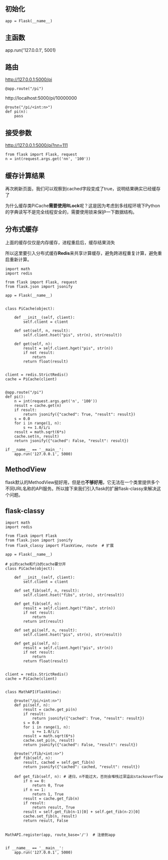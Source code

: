 ## 初始化

```
app = Flask(__name__)
```
## 主函数
app.run('127.0.0.1', 5001)
## 路由
http://127.0.0.1:5000/pi

```
@app.route("/pi")
```
http://localhost:5000/pi/10000000

```
@route("/pi/<int:n>")
def pi(n):
    pass
```

## 接受参数
http://127.0.0.1:5000/pi?nn=111

```
from flask import Flask, request
n = int(request.args.get('nn', '100'))
```
## 缓存计算结果
再次刷新页面，我们可以观察到cached字段变成了true，说明结果确实已经缓存了

为什么缓存类PiCache**需要使用RLock**呢？这是因为考虑到多线程环境下Python的字典读写不是完全线程安全的，需要使用锁来保护一下数据结构。
## 分布式缓存
上面的缓存仅仅是内存缓存，进程重启后，缓存结果消失

所以这里要引入分布式缓存**Redis**来共享计算缓存，避免跨进程重复计算，避免重启重新计算。

```
import math
import redis

from flask import Flask, request
from flask.json import jsonify

app = Flask(__name__)


class PiCache(object):

    def __init__(self, client):
        self.client = client

    def set(self, n, result):
        self.client.hset("pis", str(n), str(result))

    def get(self, n):
        result = self.client.hget("pis", str(n))
        if not result:
            return
        return float(result)


client = redis.StrictRedis()
cache = PiCache(client)


@app.route("/pi")
def pi():
    n = int(request.args.get('n', '100'))
    result = cache.get(n)
    if result:
        return jsonify({"cached": True, "result": result})
    s = 0.0
    for i in range(1, n):
        s += 1.0/i/i
    result = math.sqrt(6*s)
    cache.set(n, result)
    return jsonify({"cached": False, "result": result})

if __name__ == '__main__':
    app.run('127.0.0.1', 5000)
```
## MethodView
flask默认的MethodView挺好用，但是也**不够好用**，它无法在一个类里提供多个不同URL名称的API服务。所以接下来我们引入flask的扩展flask-classy来解决这个问题。
## flask-classy

```
import math
import redis

from flask import Flask
from flask.json import jsonify
from flask_classy import FlaskView, route  # 扩展

app = Flask(__name__)

# pi的cache和fib的cache要分开
class PiCache(object):

    def __init__(self, client):
        self.client = client

    def set_fib(self, n, result):
        self.client.hset("fibs", str(n), str(result))

    def get_fib(self, n):
        result = self.client.hget("fibs", str(n))
        if not result:
            return
        return int(result)

    def set_pi(self, n, result):
        self.client.hset("pis", str(n), str(result))

    def get_pi(self, n):
        result = self.client.hget("pis", str(n))
        if not result:
            return
        return float(result)


client = redis.StrictRedis()
cache = PiCache(client)


class MathAPI(FlaskView):

    @route("/pi/<int:n>")
    def pi(self, n):
        result = cache.get_pi(n)
        if result:
            return jsonify({"cached": True, "result": result})
        s = 0.0
        for i in range(1, n):
            s += 1.0/i/i
        result = math.sqrt(6*s)
        cache.set_pi(n, result)
        return jsonify({"cached": False, "result": result})

    @route("/fib/<int:n>")
    def fib(self, n):
        result, cached = self.get_fib(n)
        return jsonify({"cached": cached, "result": result})

    def get_fib(self, n): # 递归，n不能过大，否则会堆栈过深溢出stackoverflow
        if n == 0:
            return 0, True
        if n == 1:
            return 1, True
        result = cache.get_fib(n)
        if result:
            return result, True
        result = self.get_fib(n-1)[0] + self.get_fib(n-2)[0]
        cache.set_fib(n, result)
        return result, False


MathAPI.register(app, route_base='/')  # 注册到app


if __name__ == '__main__':
    app.run('127.0.0.1', 5000)
```
